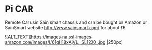 # Pi CAR

Remote Car usin Sain smart chassis and can be bought on Amazon or SainSmart website http://www.sainsmart.com/ for about £6

![ALT_TEXT](https://images-na.ssl-images-amazon.com/images/I/61qH18xAjVL._SL1200_.jpg |250px)
